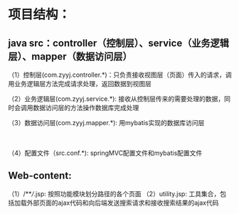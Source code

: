 # 项目结构：

## java src：controller（控制层）、service（业务逻辑层）、mapper（数据访问层）

（1）控制层(com.zyyj.controller.*)：只负责接收视图层（页面）传入的请求，调用业务逻辑层方法完成请求处理，返回数据到视图层 <br>

（2）业务逻辑层(com.zyyj.service.*): 接收从控制层传来的需要处理的数据，同时会调用数据访问层的方法操作数据库完成处理<br>

（3）数据访问层(com.zyyj.mapper.*): 用mybatis实现的数据库访问层<br><br><br>

（4）配置文件（src.conf.*): springMVC配置文件和mybatis配置文件

## Web-content: 
 （1）/***/*.jsp: 按照功能模块划分路径的各个页面
 （2）utility.jsp: 工具集合，包括加载外部页面的ajax代码和向后端发送搜索请求和接收搜索结果的ajax代码

